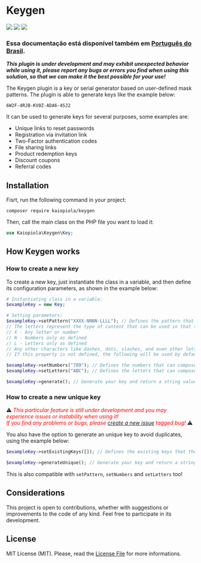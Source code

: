 # Keygen

<a target="_blank" href="https://packagist.org/packages/kaiopiola/keygen" ><img src="https://img.shields.io/packagist/dt/kaiopiola/keygen?color=%2300FFF" /></a>
<a target="_blank" href="https://packagist.org/packages/kaiopiola/keygen" ><img src="https://img.shields.io/packagist/v/kaiopiola/keygen?color=%23888888&label=version" /></a>
<a target="_blank" href="https://packagist.org/packages/kaiopiola/keygen" ><img src="https://img.shields.io/packagist/php-v/kaiopiola/keygen" /></a>

### Essa documentação está disponível também em [Português do Brasil](README_pt-BR.MD).

***This plugin is under development and may exhibit unexpected behavior while using it, please report any bugs or errors you find when using this solution, so that we can make it the best possible for your use!***

The Keygen plugin is a key or serial generator based on user-defined mask patterns.
The plugin is able to generate keys like the example below:

```6W2F-4RJB-KV0Z-ADA6-4SJ2```

It can be used to generate keys for several purposes, some examples are:

<ul>
   <li>Unique links to reset passwords</li>
   <li>Registration via invitation link</li>
   <li>Two-Factor authentication codes</li>
   <li>File sharing links</li>
   <li>Product redemption keys</li>
   <li>Discount coupons</li>
   <li>Referral codes</li>
</ul>

## Installation

Fisrt, run the following command in your project:

``` console
composer require kaiopiola/keygen
```

Then, call the main class on the PHP file you want to load it:

``` php
use Kaiopiola\Keygen\Key;
```

## How Keygen works

### How to create a new key

To create a new key, just instantiate the class in a variable, and then define its configuration parameters, as shown in the example below:

``` php
# Instantiating class in a variable:
$exampleKey = new Key;

# Setting parameters:
$exampleKey->setPattern("XXXX-NNNN-LLLL"); // Defines the pattern that the code will use to define its new key. 
// The letters represent the type of content that can be used in that space, as per the rule:
// X - Any letter or number
// N - Numbers only as defined
// L - Letters only as defined
// Any other characters like dashes, dots, slashes, and even other letters and numbers, will not be replaced.
// If this property is not defined, the following will be used by default: XXXXX-XXXXX-XXXXX

$exampleKey->setNumbers("789"); // Defines the numbers that can compose your key, if not defined, it will use by default "0123456789"
$exampleKey->setLetters("ABC"); // Defines the letters that can compose your key, if not defined, it will use by default "ABCDEFGHIJKLMNOPQRSTUVWXYZ"

$exampleKey->generate(); // Generate your key and return a string value with the result
```

### How to create a new unique key

⚠️ <i style="color:red;">This particular feature is still under development and you may experience issues or instability when using it! <br>If you find any problems or bugs, please [create a new issue](https://github.com/kaiopiola/keygen-package/issues/new?labels=bug) tagged bug!</i> ⚠️

You also have the option to generate an unique key to avoid duplicates, using the example below:

``` php
$exampleKey->setExistingKeys([]); // Defines the existing keys that the code will avoid duplicates. Must be type array.

$exampleKey->generateUnique(); // Generate your key and return a string value with the result
```
This is also compatible with ```setPattern```, ```setNumbers``` and ```setLetters``` too!

## Considerations

This project is open to contributions, whether with suggestions or improvements to the code of any kind.
Feel free to participate in its development.

## License
MIT License (MIT). Please, read the [License File](LICENSE) for more informations.
